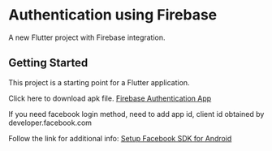 # Authentication using Firebase

A new Flutter project with Firebase integration.

## Getting Started

This project is a starting point for a Flutter application.

Click here to download apk file.
<a href="https://github.com/varunfri/Firebase_Auth_App/raw/main/Apk/Firebase-auth.apk" >Firebase Authentication App</a>

<p>If you need facebook login method, need to add app id, client id obtained by developer.facebook.com</p>
</div>
<p>Follow the link for additional info: <a href="https://developers.facebook.com/docs/android/getting-started/">Setup Facebook SDK for Android</a></p>

